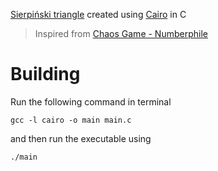 [Sierpiński triangle](https://en.wikipedia.org/wiki/Sierpiński_triangle) created using [Cairo](https://www.cairographics.org) in C

> Inspired from [Chaos Game - Numberphile](https://youtu.be/kbKtFN71Lfs)

# Building

Run the following command in terminal

```shell
gcc -l cairo -o main main.c
```

and then run the executable using

```shell
./main
```
